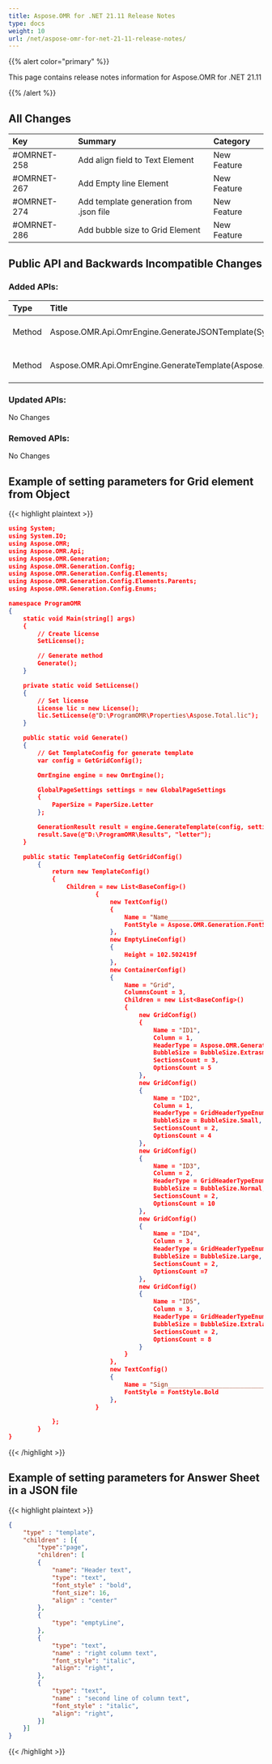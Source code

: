 ```yaml
---
title: Aspose.OMR for .NET 21.11 Release Notes
type: docs
weight: 10
url: /net/aspose-omr-for-net-21-11-release-notes/
---
```


{{% alert color="primary" %}} 

This page contains release notes information for Aspose.OMR for .NET 21.11

{{% /alert %}} 
## **All Changes**
|**Key**|**Summary**|**Category**|
| :- | :- | :- |
|#OMRNET-258|Add align field to Text Element|New Feature|
|#OMRNET-267|Add Empty line Element|New Feature|
|#OMRNET-274|Add template generation from .json file|New Feature|
|#OMRNET-286|Add bubble size to Grid Element|New Feature|

## **Public API and Backwards Incompatible Changes**
### **Added APIs:**

|**Type**|**Title**|**Description**|
| :- | :- | :- |
|Method|Aspose.OMR.Api.OmrEngine.GenerateJSONTemplate(System.String, Aspose.OMR.Generation.GlobalPageSettings)|Generate template from JSON|
|Method|Aspose.OMR.Api.OmrEngine.GenerateTemplate(Aspose.OMR.Generation.Config.TemplateConfig,Aspose.OMR.Generation.GlobalPageSettings)|Generate template from Object|

### **Updated APIs:**

No Changes

### **Removed APIs:**

No Changes

## **Example of setting parameters for Grid element from Object**

{{< highlight plaintext >}}
```json
using System;
using System.IO;
using Aspose.OMR;
using Aspose.OMR.Api;
using Aspose.OMR.Generation;
using Aspose.OMR.Generation.Config;
using Aspose.OMR.Generation.Config.Elements;
using Aspose.OMR.Generation.Config.Elements.Parents;
using Aspose.OMR.Generation.Config.Enums;

namespace ProgramOMR
{
    static void Main(string[] args)
    {
        // Create license
        SetLicense();   

        // Generate method
        Generate();
    }

    private static void SetLicense()
    {
        // Set license 
        License lic = new License();
        lic.SetLicense(@"D:\ProgramOMR\Properties\Aspose.Total.lic");
    }

    public static void Generate()
    {
        // Get TemplateConfig for generate template
        var config = GetGridConfig();

        OmrEngine engine = new OmrEngine();

        GlobalPageSettings settings = new GlobalPageSettings
        {
            PaperSize = PaperSize.Letter
        };

        GenerationResult result = engine.GenerateTemplate(config, settings);
        result.Save(@"D:\ProgramOMR\Results", "letter");
    }

    public static TemplateConfig GetGridConfig()
        {
            return new TemplateConfig()
            {
                Children = new List<BaseConfig>()
                        {                            
                            new TextConfig()
                            {
                                Name = "Name__________________________________ Date____________",
                                FontStyle = Aspose.OMR.Generation.FontStyle.Italic
                            },
                            new EmptyLineConfig()
                            {
                                Height = 102.502419f
                            },
                            new ContainerConfig()
                            {
                                Name = "Grid",
                                ColumnsCount = 3,
                                Children = new List<BaseConfig>()
                                {
                                    new GridConfig()
                                    {
                                        Name = "ID1",
                                        Column = 1,
                                        HeaderType = Aspose.OMR.Generation.Config.Enums.GridHeaderTypeEnum.Square,
                                        BubbleSize = BubbleSize.Extrasmall,
                                        SectionsCount = 3,
                                        OptionsCount = 5
                                    },
                                    new GridConfig()
                                    {
                                        Name = "ID2",
                                        Column = 1,
                                        HeaderType = GridHeaderTypeEnum.Square,
                                        BubbleSize = BubbleSize.Small,
                                        SectionsCount = 2,
                                        OptionsCount = 4
                                    },
                                    new GridConfig()
                                    {
                                        Name = "ID3",
                                        Column = 2,
                                        HeaderType = GridHeaderTypeEnum.Square,
                                        BubbleSize = BubbleSize.Normal,
                                        SectionsCount = 2,
                                        OptionsCount = 10
                                    },
                                    new GridConfig()
                                    {
                                        Name = "ID4",
                                        Column = 3,
                                        HeaderType = GridHeaderTypeEnum.Square,
                                        BubbleSize = BubbleSize.Large,
                                        SectionsCount = 2,
                                        OptionsCount =7
                                    },
                                    new GridConfig()
                                    {
                                        Name = "ID5",
                                        Column = 3,
                                        HeaderType = GridHeaderTypeEnum.Square,
                                        BubbleSize = BubbleSize.Extralarge,
                                        SectionsCount = 2,
                                        OptionsCount = 8
                                    }
                                }
                            },
                            new TextConfig()
                            {
                                Name = "Sign________________________________",
                                FontStyle = FontStyle.Bold
                            },
                        }

            };
        }
}
````
{{< /highlight >}}


## **Example of setting parameters for Answer Sheet in a JSON file**

{{< highlight plaintext >}}
```json
{
	"type" : "template",
	"children" : [{
		"type":"page",
		"children": [
		{
			"name": "Header text",
			"type": "text",
			"font_style" : "bold",
			"font_size": 16,
			"align" : "center"
		},
		{
			"type": "emptyLine",
		},
		{
			"type": "text",
			"name" : "right column text",
			"font_style": "italic",
			"align": "right",
		},
		{
			"type": "text",
			"name" : "second line of column text",
			"font_style" : "italic",
			"align": "right",
		}]
	}]
}
````
{{< /highlight >}}
